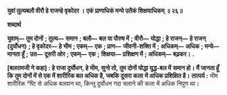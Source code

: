 **युवां तुल्यबलौ वीरौ हे राजन्हे वृकोदर ।** **एकं प्राणाधिकं मन्ये उतैकं शिक्षयाधिकम् ॥ २६॥** 

**शब्दार्थ** 

**युवाम्—** **तुम दोनों** **; तुल्य—** **समान** **; बलौ—** **बल या पौरुष में** **; वीरौ—** **योद्धा** **; हे राजन्—** **हे राजन् (दुर्योधन)** **; हे वृकोदर—** **हे** **भीम** **; एकम्—** **एक** **; प्राण—** **जीवनी-शक्ति में** **; अधिकम्—** **अधिक** **; मन्ये—** **मानता हूँ** **; उत—** **दूसरी ओर** **; एकम्—** **एक** **;** **शिक्षया—** **प्रशिक्षण में** **; अधिकम्—** **बढ़कर।** **.** 

**[बलरामजी ने कहा] : हे राजा दुर्योधन, हे भीम, सुनो तो, तुम दोनों योद्धा युद्ध-बल में** **समान हो। मैं जानता हूँ कि तुम दोनों में से एक में शारीरिक बल अधिक है, जबकि दूसरा कला** **में अधिक प्रशिक्षित है।** **तात्पर्य :** भीम शारीरिक ²ष्टि से अधिक बलवान था, किन्तु दुर्योधन गदा चलाने की कला में अधिक निपुण था।  
